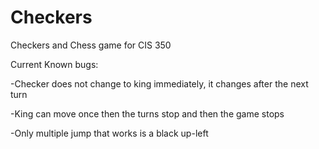# Checkers
Checkers and Chess game for CIS 350

Current Known bugs:

  -Checker does not change to king immediately, it changes after the next turn
 
 -King can move once then the turns stop and then the game stops 
  
  -Only multiple jump that works is a black up-left
